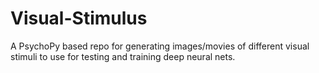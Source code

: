 # Visual-Stimulus 
A PsychoPy based repo for generating images/movies of different visual stimuli to use for testing and training deep neural nets.
